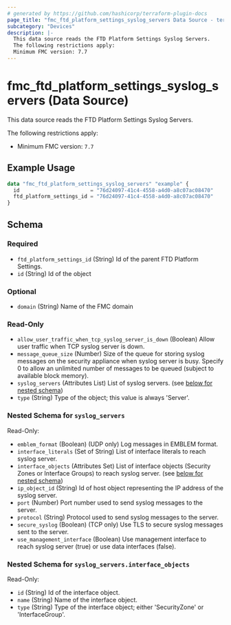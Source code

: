 ```yaml
---
# generated by https://github.com/hashicorp/terraform-plugin-docs
page_title: "fmc_ftd_platform_settings_syslog_servers Data Source - terraform-provider-fmc"
subcategory: "Devices"
description: |-
  This data source reads the FTD Platform Settings Syslog Servers.
  The following restrictions apply:
  Minimum FMC version: 7.7
---
```


# fmc_ftd_platform_settings_syslog_servers (Data Source)

This data source reads the FTD Platform Settings Syslog Servers.

The following restrictions apply:
  - Minimum FMC version: `7.7`

## Example Usage

```terraform
data "fmc_ftd_platform_settings_syslog_servers" "example" {
  id                       = "76d24097-41c4-4558-a4d0-a8c07ac08470"
  ftd_platform_settings_id = "76d24097-41c4-4558-a4d0-a8c07ac08470"
}
```

<!-- schema generated by tfplugindocs -->
## Schema

### Required

- `ftd_platform_settings_id` (String) Id of the parent FTD Platform Settings.
- `id` (String) Id of the object

### Optional

- `domain` (String) Name of the FMC domain

### Read-Only

- `allow_user_traffic_when_tcp_syslog_server_is_down` (Boolean) Allow user traffic when TCP syslog server is down.
- `message_queue_size` (Number) Size of the queue for storing syslog messages on the security appliance when syslog server is busy. Specify 0 to allow an unlimited number of messages to be queued (subject to available block memory).
- `syslog_servers` (Attributes List) List of syslog servers. (see [below for nested schema](#nestedatt--syslog_servers))
- `type` (String) Type of the object; this value is always 'Server'.

<a id="nestedatt--syslog_servers"></a>
### Nested Schema for `syslog_servers`

Read-Only:

- `emblem_format` (Boolean) (UDP only) Log messages in EMBLEM format.
- `interface_literals` (Set of String) List of interface literals to reach syslog server.
- `interface_objects` (Attributes Set) List of interface objects (Security Zones or Interface Groups) to reach syslog server. (see [below for nested schema](#nestedatt--syslog_servers--interface_objects))
- `ip_object_id` (String) Id of host object representing the IP address of the syslog server.
- `port` (Number) Port number used to send syslog messages to the server.
- `protocol` (String) Protocol used to send syslog messages to the server.
- `secure_syslog` (Boolean) (TCP only) Use TLS to secure syslog messages sent to the server.
- `use_management_interface` (Boolean) Use management interface to reach syslog server (true) or use data interfaces (false).

<a id="nestedatt--syslog_servers--interface_objects"></a>
### Nested Schema for `syslog_servers.interface_objects`

Read-Only:

- `id` (String) Id of the interface object.
- `name` (String) Name of the interface object.
- `type` (String) Type of the interface object; either 'SecurityZone' or 'InterfaceGroup'.
